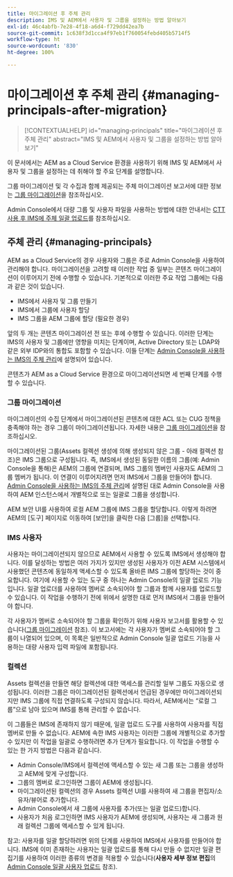 ```yaml
---
title: 마이그레이션 후 주체 관리
description: IMS 및 AEM에서 사용자 및 그룹을 설정하는 방법 알아보기
exl-id: 46c4abfb-7e28-4f18-a6d4-f729dd42ea7b
source-git-commit: 1c638f3d1cca4f97eb1f760054febd405b5714f5
workflow-type: ht
source-wordcount: '830'
ht-degree: 100%

---
```


# 마이그레이션 후 주체 관리 {#managing-principals-after-migration}

>[!CONTEXTUALHELP]
>id="managing-principals"
>title="마이그레이션 후 주체 관리"
>abstract="IMS 및 AEM에서 사용자 및 그룹을 설정하는 방법 알아보기"

이 문서에서는 AEM as a Cloud Service 환경을 사용하기 위해 IMS 및 AEM에서 사용자 및 그룹을 설정하는 데 취해야 할 주요 단계를 설명합니다.

그룹 마이그레이션 및 각 수집과 함께 제공되는 주체 마이그레이션 보고서에 대한 정보는 [그룹 마이그레이션](/help/journey-migration/content-transfer-tool/using-content-transfer-tool/group-migration.md)을 참조하십시오.

Admin Console에서 대량 그룹 및 사용자 파일을 사용하는 방법에 대한 안내서는 [CTT 사용 후 IMS에 주체 일괄 업로드](/help/journey-migration/content-transfer-tool/using-content-transfer-tool/bulk-principal-uploading.md)를 참조하십시오.

## 주체 관리 {#managing-principals}

AEM as a Cloud Service의 경우 사용자와 그룹은 주로 Admin Console을 사용하여 관리해야 합니다.  마이그레이션을 고려할 때 이러한 작업 중 일부는 콘텐츠 마이그레이션이 이루어지기 전에 수행할 수 있습니다.  기본적으로 이러한 주요 작업 그룹에는 다음과 같은 것이 있습니다.

* IMS에서 사용자 및 그룹 만들기
* IMS에서 그룹에 사용자 할당
* IMS 그룹을 AEM 그룹에 할당 (필요한 경우)

앞의 두 개는 콘텐츠 마이그레이션 전 또는 후에 수행할 수 있습니다.  이러한 단계는 IMS의 사용자 및 그룹에만 영향을 미치는 단계이며, Active Directory 또는 LDAP와 같은 외부 IDP와의 통합도 포함할 수 있습니다.  이들 단계는 [Admin Console을 사용하는 IMS의 주체 관리](/help/journey-migration/managing-principals.md)에 설명되어 있습니다.

콘텐츠가 AEM as a Cloud Service 환경으로 마이그레이션되면 세 번째 단계를 수행할 수 있습니다.

### 그룹 마이그레이션

마이그레이션의 수집 단계에서 마이그레이션된 콘텐츠에 대한 ACL 또는 CUG 정책을 충족해야 하는 경우 그룹이 마이그레이션됩니다.  자세한 내용은 [그룹 마이그레이션](/help/journey-migration/content-transfer-tool/using-content-transfer-tool/group-migration.md)을 참조하십시오.

마이그레이션된 그룹(Assets 컬렉션 생성에 의해 생성되지 않은 그룹 - 아래 컬렉션 참조)은 IMS 그룹으로 구성됩니다.  즉, IMS에서 생성된 동일한 이름의 그룹(예: Admin Console을 통해)은 AEM의 그룹에 연결되며, IMS 그룹의 멤버인 사용자도 AEM의 그룹 멤버가 됩니다.  이 연결이 이루어지려면 먼저 IMS에서 그룹을 만들어야 합니다.  [Admin Console을 사용하는 IMS의 주체 관리](/help/journey-migration/managing-principals.md)에 설명된 대로 Admin Console을 사용하여 AEM 인스턴스에서 개별적으로 또는 일괄로 그룹을 생성합니다.

AEM 보안 UI를 사용하여 로컬 AEM 그룹에 IMS 그룹을 할당합니다. 이렇게 하려면 AEM의 [도구] 페이지로 이동하여 [보안]을 클릭한 다음 [그룹]을 선택합니다.

### IMS 사용자

사용자는 마이그레이션되지 않으므로 AEM에서 사용할 수 있도록 IMS에서 생성해야 합니다.  이를 달성하는 방법은 여러 가지가 있지만 생성된 사용자가 이전 AEM 시스템에서 사용했던 콘텐츠에 동일하게 액세스할 수 있도록 올바른 IMS 그룹에 할당하는 것이 중요합니다.  여기에 사용할 수 있는 도구 중 하나는 Admin Console의 일괄 업로드 기능입니다. 일괄 업로더를 사용하여 멤버로 소속되어야 할 그룹과 함께 사용자를 업로드할 수 있습니다.  이 작업을 수행하기 전에 위에서 설명한 대로 먼저 IMS에서 그룹을 만들어야 합니다.

각 사용자가 멤버로 소속되어야 할 그룹을 확인하기 위해 사용자 보고서를 활용할 수 있습니다([그룹 마이그레이션](/help/journey-migration/content-transfer-tool/using-content-transfer-tool/group-migration.md) 참조).  이 보고서에는 각 사용자가 멤버로 소속되어야 할 그룹이 나열되어 있으며, 이 목록은 일반적으로 Admin Console 일괄 업로드 기능을 사용하는 대량 사용자 입력 파일에 포함됩니다.

### 컬렉션

Assets 컬렉션을 만들면 해당 컬렉션에 대한 액세스를 관리할 일부 그룹도 자동으로 생성됩니다.  이러한 그룹은 마이그레이션된 컬렉션에서 언급된 경우에만 마이그레이션되지만 IMS 그룹에 직접 연결하도록 구성되지 않습니다. 따라서, AEM에서는 “로컬 그룹”으로 남아 있으며 IMS를 통해 관리할 수 없습니다.

이 그룹들은 IMS에 존재하지 않기 때문에, 일괄 업로드 도구를 사용하여 사용자를 직접 멤버로 만들 수 없습니다.  AEM에 속한 IMS 사용자는 이러한 그룹에 개별적으로 추가할 수 있지만 이 작업을 일괄로 수행하려면 추가 단계가 필요합니다.  이 작업을 수행할 수 있는 한 가지 방법은 다음과 같습니다.
* Admin Console/IMS에서 컬렉션에 액세스할 수 있는 새 그룹 또는 그룹을 생성하고 AEM에 맞게 구성합니다.
* 그룹의 멤버로 로그인하면 그룹이 AEM에 생성됩니다.
* 마이그레이션된 컬렉션의 경우 Assets 컬렉션 UI를 사용하여 새 그룹을 편집자/소유자/뷰어로 추가합니다.
* Admin Console에서 새 그룹에 사용자를 추가(또는 일괄 업로드)합니다.
* 사용자가 처음 로그인하면 IMS 사용자가 AEM에 생성되며, 사용자는 새 그룹과 원래 컬렉션 그룹에 액세스할 수 있게 됩니다.

참고: 사용자를 일괄 할당하려면 위의 단계를 사용하여 IMS에서 사용자를 만들어야 합니다. IMS에 이미 존재하는 사용자는 일괄 업로드를 통해 다시 만들 수 없지만 일괄 편집기를 사용하여 이러한 종류의 변경을 적용할 수 있습니다(**사용자 세부 정보 편집**&#x200B;의 [Admin Console 일괄 사용자 업로드](https://helpx.adobe.com/kr/enterprise/using/bulk-upload-users.html) 참조).
